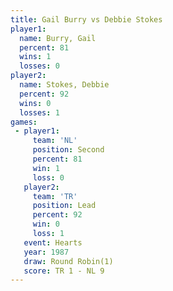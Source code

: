 ```yaml
---
title: Gail Burry vs Debbie Stokes
player1:              
  name: Burry, Gail   
  percent: 81         
  wins: 1             
  losses: 0           
player2:              
  name: Stokes, Debbie
  percent: 92         
  wins: 0             
  losses: 1           
games:
 - player1:          
     team: 'NL'      
     position: Second
     percent: 81     
     win: 1          
     loss: 0         
   player2:        
     team: 'TR'    
     position: Lead
     percent: 92   
     win: 0        
     loss: 1       
   event: Hearts       
   year: 1987          
   draw: Round Robin(1)
   score: TR 1 - NL 9  
---
```

